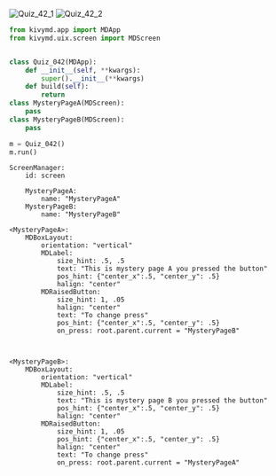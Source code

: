 ![Quiz_42_1](https://user-images.githubusercontent.com/111752534/225631669-5274ccfb-1353-45f2-9d2e-c82d20fd153a.jpg)
![Quiz_42_2](https://user-images.githubusercontent.com/111752534/225631683-882fd3c3-968f-42b6-a272-ae3f7fead020.jpg)

```.py
from kivymd.app import MDApp
from kivymd.uix.screen import MDScreen


class Quiz_042(MDApp):
    def __init__(self, **kwargs):
        super().__init__(**kwargs)
    def build(self):
        return
class MysteryPageA(MDScreen):
    pass
class MysteryPageB(MDScreen):
    pass

m = Quiz_042()
m.run()
```
```.kv
ScreenManager:
    id: screen

    MysteryPageA:
        name: "MysteryPageA"
    MysteryPageB:
        name: "MysteryPageB"

<MysteryPageA>:
    MDBoxLayout:
        orientation: "vertical"
        MDLabel:
            size_hint: .5, .5
            text: "This is mystery page A you pressed the button"
            pos_hint: {"center_x":.5, "center_y": .5}
            halign: "center"
        MDRaisedButton:
            size_hint: 1, .05
            halign: "center"
            text: "To change press"
            pos_hint: {"center_x":.5, "center_y": .5}
            on_press: root.parent.current = "MysteryPageB"



<MysteryPageB>:
    MDBoxLayout:
        orientation: "vertical"
        MDLabel:
            size_hint: .5, .5
            text: "This is mystery page B you pressed the button"
            pos_hint: {"center_x":.5, "center_y": .5}
            halign: "center"
        MDRaisedButton:
            size_hint: 1, .05
            pos_hint: {"center_x":.5, "center_y": .5}
            halign: "center"
            text: "To change press"
            on_press: root.parent.current = "MysteryPageA"

```



